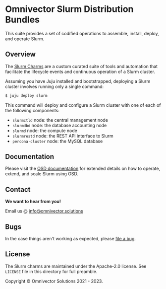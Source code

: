 # Omnivector Slurm Distribution Bundles

This suite provides a set of codified operations to assemble, install, deploy,
and operate Slurm.

## Overview

The [Slurm Charms](https://github.com/omnivector-solutions/slurm-charms/) are a
custom curated suite of tools and automation that facilitate the lifecycle
events and continuous operation of a Slurm cluster.

Assuming you have Juju installed and bootstrapped, deploying a Slurm cluster
involves running only a single command:

```bash
$ juju deploy slurm
```

This command will deploy and configure a Slurm cluster with one of each of the
following components:
- `slurmctld` node: the central management node
- `slurmdbd` node: the database accounting node
- `slurmd` node: the compute node
- `slurmrestd` node: the REST API interface to Slurm
- `percona-cluster` node: the MySQL database

## Documentation

Please visit the [OSD documentation](https://omnivector-solutions.github.io/osd-documentation/master/)
for extended details on how to operate, extend, and scale Slurm using OSD.

## Contact

**We want to hear from you!**

Email us @ [info@omnivector.solutions](mailto:info@omnivector.solutions)

## Bugs

In the case things aren't working as expected, please
[file a bug](https://github.com/omnivector-solutions/slurm-charms/issues).

## License

The Slurm charms are maintained under the Apache-2.0 license. See `LICENSE` file in
this directory for full preamble.

Copyright &copy; Omnivector Solutions 2021 - 2023.
